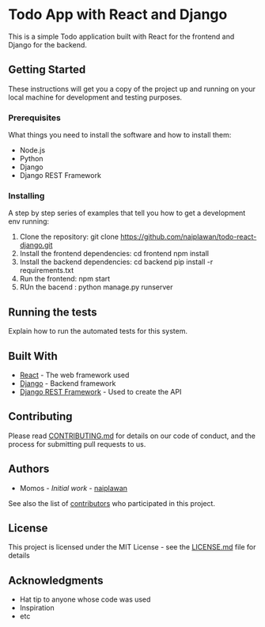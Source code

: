 # Todo App with React and Django

This is a simple Todo application built with React for the frontend and Django for the backend.

## Getting Started

These instructions will get you a copy of the project up and running on your local machine for development and testing purposes.

### Prerequisites

What things you need to install the software and how to install them:

- Node.js
- Python
- Django
- Django REST Framework

### Installing

A step by step series of examples that tell you how to get a development env running:

1. Clone the repository: git clone https://github.com/naiplawan/todo-react-django.git
2. Install the frontend dependencies: cd frontend npm install
4. Install the backend dependencies: cd backend pip install -r requirements.txt
5. Run the frontend: npm start
6. RUn the bacend : python manage.py runserver


## Running the tests

Explain how to run the automated tests for this system.

## Built With

- [React](https://reactjs.org/) - The web framework used
- [Django](https://www.djangoproject.com/) - Backend framework
- [Django REST Framework](https://www.django-rest-framework.org/) - Used to create the API

## Contributing

Please read [CONTRIBUTING.md](https://gist.github.com/PurpleBooth/b24679402957c63ec426) for details on our code of conduct, and the process for submitting pull requests to us.

## Authors

- Momos - *Initial work* - [naiplawan](https://github.com/naiplawan)

See also the list of [contributors](https://github.com/naiplawan/todo-react-django/contributors) who participated in this project.

## License

This project is licensed under the MIT License - see the [LICENSE.md](LICENSE.md) file for details

## Acknowledgments

- Hat tip to anyone whose code was used
- Inspiration
- etc
